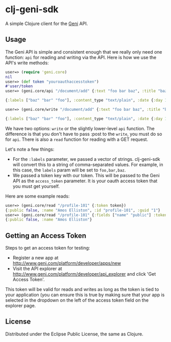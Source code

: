 # clj-geni-sdk

A simple Clojure client for the [Geni](http://geni.com) API.

## Usage

The Geni API is simple and consistent enough that we really only need
one function: `api` for reading and writing via the API. Here is how we
use the API's write methods:

```clojure
user=> (require 'geni.core)
nil
user=> (def token "youroauthaccesstoken")
#'user/token
user=> (geni.core/api "/document/add" {:text "foo bar baz", :title "baz bar foo", :labels ["foo" "bar" "baz"] :description "A foo of the bar and the baz." :date "03-12-1733" :token token} :post)

{:labels ["baz" "bar" "foo"], :content_type "text/plain", :date {:day 12, :month 3, :year 1733}, :sizes {:original "/images/documents/doc.png", :large "/images/documents/doc.png", :url "https://www.geni.com/api/document-747358", :thumb "/images/documents/doc.png"}, :updated_at "1332972988", :guid "6000000016025259023", :title "baz bar foo", :created_at "1332972988", :url "https://www.geni.com/api/document-747358", :id "document-747358", :description "A foo of the bar and the baz."}

user=> (geni.core/write "/document/add" {:text "foo bar baz", :title "baz bar foo", :labels ["foo" "bar" "baz"] :description "A foo of the bar and the baz." :date "03-12-1733" :token token})

{:labels ["baz" "bar" "foo"], :content_type "text/plain", :date {:day 12, :month 3, :year 1733}, :sizes {:url "https://www.geni.com/api/document-747360", :large "/images/documents/doc.png", :thumb "/images/documents/doc.png", :original "/images/documents/doc.png"}, :updated_at "1332973005", :guid "6000000016025118014", :title "baz bar foo", :created_at "1332973005", :url "https://www.geni.com/api/document-747360", :id "document-747360", :description "A foo of the bar and the baz."}
```

We have two options: `write` or the slightly lower-level `api` function.
The difference is that you don't have to pass :post to the `write`, you
must do so for `api`. There is also a `read` function for reading with a
GET request.

Let's note a few things:

* For the `:labels` parameter, we passed a vector of strings.
  clj-geni-sdk
  will convert this to a string of comma-separated values. For example,
  in this case, the `labels` param will be set to `foo,bar,baz`.
* We passed a token key with our token. This will be passed to the Geni
  API as the `access_token` parameter. It is your oauth access token
  that you must get yourself.

Here are some example reads:

```clojure
user=> (geni.core/read "/profile-101" {:token token})
{:public false, :name "Amos Elliston", :id "profile-101", :guid "1"}
user=> (geni.core/read "/profile-101" {:fields ["name" "public"] :token token})
{:public false, :name "Amos Elliston"}
```

## Getting an Access Token

Steps to get an access token for testing:

* Register a new app at http://www.geni.com/platform/developer/apps/new
* Visit the API explorer at http://www.geni.com/platform/developer/api_explorer
  and click 'Get Access Token'.

This token will be valid for reads and writes as long as the token is
tied to your application (you can ensure this is true by making sure
that your app is selected in the dropdown on the left of the access
token field on the explorer page.

## License

Distributed under the Eclipse Public License, the same as Clojure.
